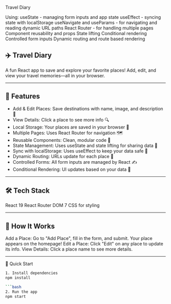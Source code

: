 Travel Diary

Using: 
useState - managing form inputs and app state
useEffect - syncing state with localStorage
useNavigate and useParams - for navigating and reading dynamic URL paths
React Router - for handling multiple pages
Component reusability and props
State lifting
Conditional rendering
Controlled form inputs
Dynamic routing and route based rendering

## ✈️ Travel Diary
A fun React app to save and explore your favorite places!
Add, edit, and view your travel memories—all in your browser.

---

## 🚀 Features
- Add & Edit Places: Save destinations with name, image, and description 📝
- View Details: Click a place to see more info 🔍
- Local Storage: Your places are saved in your browser 💾
- Multiple Pages: Uses React Router for navigation 🗺️
- Reusable Components: Clean, modular code 🧩
- State Management: Uses useState and state lifting for sharing data 🔄
- Sync with localStorage: Uses useEffect to keep your data safe 🔐
- Dynamic Routing: URLs update for each place 🔗
- Controlled Forms: All form inputs are managed by React ✍️
- Conditional Rendering: UI updates based on your data 🎨

---

## 🛠️ Tech Stack
React 19
React Router DOM 7
CSS for styling

---

## 📝 How It Works
Add a Place:
Go to "Add Place", fill in the form, and submit. Your place appears on the homepage!
Edit a Place:
Click "Edit" on any place to update its info.
View Details:
Click a place name to see more details.

---

🏁 Quick Start
```bash
1. Install dependencies
npm install

```bash
2. Run the app
npm start


